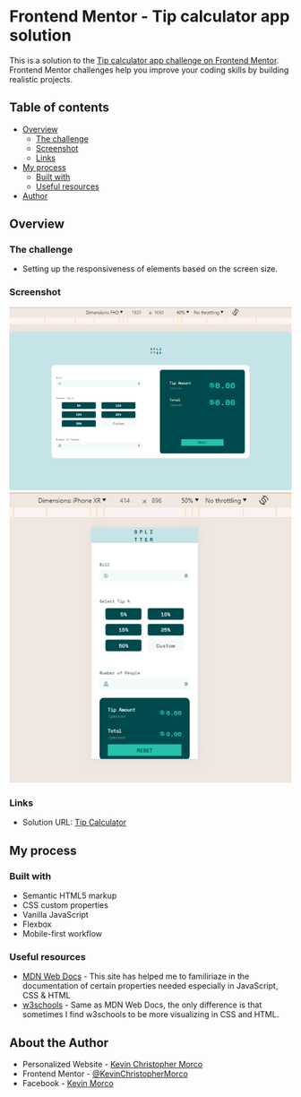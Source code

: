 # Frontend Mentor - Tip calculator app solution

This is a solution to the [Tip calculator app challenge on Frontend Mentor](https://www.frontendmentor.io/challenges/tip-calculator-app-ugJNGbJUX). Frontend Mentor challenges help you improve your coding skills by building realistic projects.

## Table of contents

- [Overview](#overview)
  - [The challenge](#the-challenge)
  - [Screenshot](#screenshot)
  - [Links](#links)
- [My process](#my-process)
  - [Built with](#built-with)
  - [Useful resources](#useful-resources)
- [Author](#about-the-author)


## Overview

### The challenge
- Setting up the responsiveness of elements based on the screen size.

### Screenshot
![FHD view](https://github.com/KevinChristopherMorco/tip-calculator/blob/main/assets/screenshot/FHD.png?raw=true)
![Mobile view](https://github.com/KevinChristopherMorco/tip-calculator/blob/main/assets/screenshot/Mobile.png?raw=true)


### Links

- Solution URL: [Tip Calculator](https://github.com/KevinChristopherMorco/tip-calculator)

## My process

### Built with

- Semantic HTML5 markup
- CSS custom properties
- Vanilla JavaScript
- Flexbox
- Mobile-first workflow


### Useful resources

- [MDN Web Docs](https://developer.mozilla.org/) - This site has helped me to familiriaze in the documentation of certain properties needed especially in JavaScript, CSS & HTML 
- [w3schools](https://www.w3schools.com/) - Same as MDN Web Docs, the only difference is that sometimes I find w3schools to be more visualizing in CSS and HTML.


## About the Author

- Personalized Website - [Kevin Christopher Morco](https://kevinchristophermorco.github.io)
- Frontend Mentor - [@KevinChristopherMorco](https://www.frontendmentor.io/profile/KevinChristopherMorco)
- Facebook - [Kevin Morco](https://www.facebook.com/kevin.morco.5)
